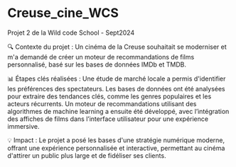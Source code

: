 # Creuse_cine_WCS
Projet 2 de la Wild code School - Sept2024

🔍 Contexte du projet : Un cinéma de la Creuse souhaitait se moderniser et m'a demandé de créer un moteur de recommandations de films personnalisé, basé sur les bases de données IMDb et TMDB. 

📊 Étapes clés réalisées : Une étude de marché locale a permis d'identifier les préférences des spectateurs. Les bases de données ont été analysées pour extraire des tendances clés, comme les genres populaires et les acteurs récurrents. Un moteur de recommandations utilisant des algorithmes de machine learning a ensuite été développé, avec l’intégration des affiches de films dans l’interface utilisateur pour une expérience immersive. 

💡 Impact : Le projet a posé les bases d'une stratégie numérique moderne, offrant une expérience personnalisée et interactive, permettant au cinéma d'attirer un public plus large et de fidéliser ses clients.
